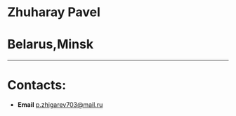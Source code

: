 # Zhuharay Pavel
# Belarus,Minsk


__________________


# Contacts:


- **Email** p.zhigarev703@mail.ru